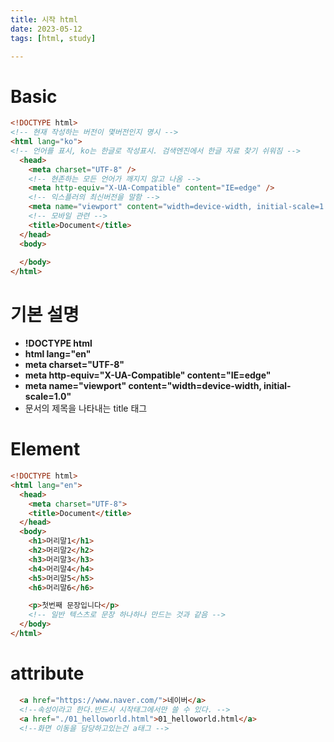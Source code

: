 ```yaml
---
title: 시작 html
date: 2023-05-12
tags: [html, study]

---
```

# Basic

```html
<!DOCTYPE html>
<!-- 현재 작성하는 버전이 몇버전인지 명시 -->
<html lang="ko">
<!-- 언어를 표시, ko는 한글로 작성표시. 검색엔진에서 한글 자료 찾기 쉬워짐 -->
  <head>
    <meta charset="UTF-8" />
    <!-- 현존하는 모든 언어가 깨지지 않고 나옴 -->
    <meta http-equiv="X-UA-Compatible" content="IE=edge" /> 
    <!-- 익스플러의 최신버전을 말함 -->
    <meta name="viewport" content="width=device-width, initial-scale=1.0" /> 
    <!-- 모바일 관련 -->
    <title>Document</title>
  </head>
  <body>
    
  </body>
</html>
```

# 기본 설명

* **!DOCTYPE html**
* **html lang="en"**
* **meta charset="UTF-8"** 
* **meta http-equiv="X-UA-Compatible" content="IE=edge"** 
* **meta name="viewport" content="width=device-width, initial-scale=1.0"** 
* **<title>Document</title>** 문서의 제목을 나타내는 title 태그

# Element

```html
<!DOCTYPE html>
<html lang="en">
  <head>
    <meta charset="UTF-8">
    <title>Document</title>
  </head>
  <body>
    <h1>머리말1</h1>
    <h2>머리말2</h2>
    <h3>머리말3</h3>
    <h4>머리말4</h4>
    <h5>머리말5</h5>
    <h6>머리말6</h6>

    <p>첫번째 문장입니다</p>
    <!-- 일반 텍스츠로 문장 하나하나 만드는 것과 같음 -->
  </body>
</html>
```
<!-- ![글씨크기]( ) -->

# attribute

```html
  <a href="https://www.naver.com/">네이버</a> 
  <!--속성이라고 한다.반드시 시작태그에서만 쓸 수 있다. -->
  <a href="./01_helloworld.html">01_helloworld.html</a> 
  <!--화면 이동을 담당하고있는건 a태그 -->
```


